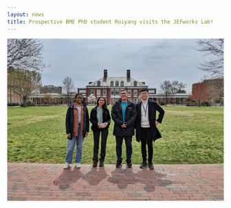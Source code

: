 ```yaml
---
layout: news
title: Prospective BME PhD student Ruiyang visits the JEFworks Lab!
---
```


<img src="/assets/news/lab_event_033123.jpeg">




